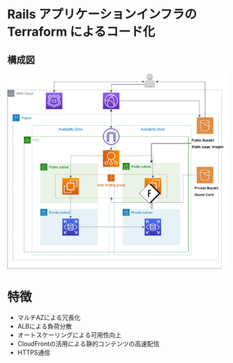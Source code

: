 # Rails アプリケーションインフラのTerraform によるコード化
## 構成図
![diagram](image/sample.png)

# 特徴
- マルチAZによる冗長化
- ALBによる負荷分散
- オートスケーリングによる可用性向上
- CloudFrontの活用による静的コンテンツの高速配信
- HTTPS通信

